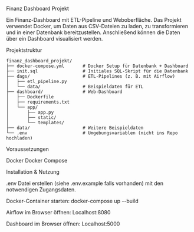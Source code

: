Finanz Dashboard Projekt

Ein Finanz-Dashboard mit ETL-Pipeline und Weboberfläche. Das Projekt verwendet Docker, um Daten aus CSV-Dateien zu laden, zu transformieren und in einer Datenbank bereitzustellen. Anschließend können die Daten über ein Dashboard visualisiert werden.

Projektstruktur

```plaintext
finanz_dashboard_projekt/
├── docker-compose.yml       # Docker Setup für Datenbank + Dashboard
├── init.sql                 # Initiales SQL-Skript für die Datenbank
├── dags/                    # ETL-Pipelines (z. B. mit Airflow)
│   ├── etl_pipeline.py
│   └── data/                # Beispieldaten für ETL
├── dashboard/               # Web-Dashboard
│   ├── Dockerfile
│   ├── requirements.txt
│   └── app/
│       ├── app.py
│       ├── static/
│       └── templates/
├── data/                    # Weitere Beispieldaten
└── .env                     # Umgebungsvariablen (nicht ins Repo hochladen)
```


Voraussetzungen

Docker
Docker Compose

Installation & Nutzung

.env Datei erstellen (siehe .env.example falls vorhanden) mit den notwendigen Zugangsdaten.

Docker-Container starten:
docker-compose up --build

Airflow im Browser öffnen:
Localhost:8080

Dashboard im Browser öffnen:
Localhost:5000
